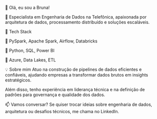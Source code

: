 👋 Olá, eu sou a Bruna!

🚀 Especialista em Engenharia de Dados na Telefônica, apaixonada por arquitetura de dados, processamento distribuído e soluções escaláveis.

📌 Tech Stack

🔹 PySpark, Apache Spark, Airflow, Databricks

🔹 Python, SQL, Power BI

🔹 Azure, Data Lakes, ETL

💡 Sobre mim
Atuo na construção de pipelines de dados eficientes e confiáveis, ajudando empresas a transformar dados brutos em insights estratégicos. 

Além disso, tenho experiência em liderança técnica e na definição de padrões para governança e qualidade dos dados.

📫 Vamos conversar?
Se quiser trocar ideias sobre engenharia de dados, arquitetura ou desafios técnicos, me chama no LinkedIn.
